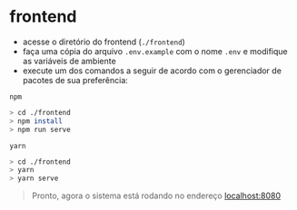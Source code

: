 # frontend

- acesse o diretório do frontend (`./frontend`)
- faça uma cópia do arquivo `.env.example` com o nome `.env` e modifique as variáveis de ambiente
- execute um dos comandos a seguir de acordo com o gerenciador de pacotes de sua preferência:

`npm`

```bash
> cd ./frontend
> npm install
> npm run serve
```

`yarn`

```bash
> cd ./frontend
> yarn
> yarn serve
```

> Pronto, agora o sistema está rodando no endereço [localhost:8080](http://localhost:8080/)
